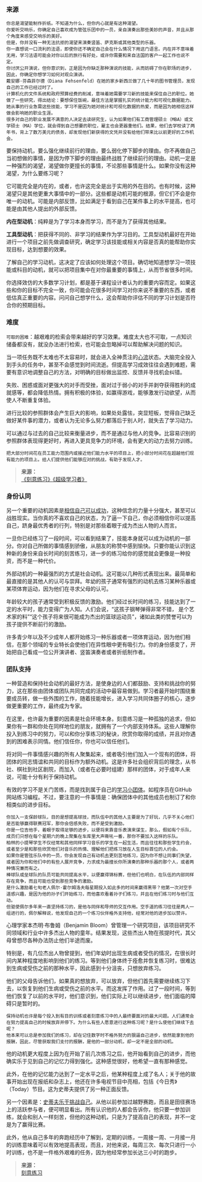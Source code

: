 ### 来源

```
你总是渴望能制作折纸。不知道为什么，但你内心就是有这种渴望。
你爱听交响乐，你确定自己喜欢成为管弦乐团中的一员，亲自演奏出那些美妙的声音，并且从那个角度来感受交响乐的美好。
但是，你并没有一种无法抗拒的渴望来演奏竖笛、萨克斯或其他类型的乐器。
你一直想说一口流利的法语，即使你还不确定自己会在什么情况下用这门语言。内在并不意味着无用，学习法语可能会对你以后的旅行有好处，或许你需要和来自法国的客户一起工作也说不定。
你讨厌公开演说，但你意识到，正是因为你缺乏那种演说的技能，从而妨碍了你在职场的进步，因此，你确定你想学习如何对观众演讲。
戴安娜·芬森菲尔德（Diana Fehsenfeld）在她的家乡新西兰做了几十年的图书管理员，发现自己的工作已经过时了。
计算机化的文件系统和政府预算经费的削减，意味着她需要学习新的技能来保住自己的职位。她做了一些研究，得出结论：要想保住饭碗，最佳方法是掌握扎实的统计能力和可视化数据能力。
她从事的行业急需这些技能，学习不是因为她对统计和可视化数据的热爱，而是因为她相信这样做会影响她的职业生涯。
很多对自己的职业发展不满意的人决定去读研究生，认为如果他们有工商管理硕士（MBA）或文学硕士（MA）学位，就会得到自己想要的职位，雇主也会更器重他们。结果，他们去学校读了两年书，背上了数万美元的债务，却发现他们新获得的文凭并没有给他们带来比以前更好的工作机会。
```
要保持动机，要么强化继续前行的理由，要么弱化停下脚步的理由。你不再做自己当初想做的事情，是因为停下脚步的理由最终战胜了继续前行的理由。动机一定是一种强烈的渴望，渴望做你更擅长的事情，不论那些事情是什么。如果你没有这种渴望，为什么要练习呢？

它可能完全是内在的，或者，也许这完全是出于实用的外在目的。也有时候，这种渴望只是其他更重大事情中的一部分。这些都是动机可能的根源，但它们不会是你唯一的动机。可能是内部反馈，比如满足于看到自己在某件事上的水平提高，也可能是由其他人提出的外部反馈。

**内在型动机**：纯粹是为了学习本身而学习，而不是为了获得其他结果。

**工具型动机**：把获得不同的、非学习的结果作为学习目的。工具型动机最好在开始进行一个项目之前先做调查研究，确定学习该技能或相关内容是否真的能帮助你实现目标，达到想要的效果。

了解自己的学习动机，这决定了应该如何处理这个项目。确切地知道想学习一项技能或科目的动机，就可以把项目集中在对你最重要的事情上，从而节省很多时间。

你选择效仿的大多数学习计划，都是基于课程设计者认为的重要内容而定。如果这些和你的目标不完全一致，你可能会花很多时间学习对你来说不重要的东西，或者低估真正重要的内容。问问自己想学什么，这会帮助你评估不同的学习计划是否符合你的预期目标。 

### 难度

`可取的困难`：越艰难的检索会带来越好的学习效果。难度太大也不可取，一点知识储备都没有，就没办法进行检索，也可能会忽略掉可以帮助解决问题的知识。

当一项任务既不太难也不太容易时，就会进入全神贯注的[心流](引用/资料/学习/专注.md?id=拖延)状态。大脑完全投入到手头的任务中，甚至不会感觉到时间流逝。但提高学习成效往往会遇到难题，需要有意识地调整自己的方法，对明确的目标做出监控、反馈并寻找机会纠错。

失败、困惑或面对更强大的对手而受挫，面对过于弱小的对手并剥夺获得胜利的成就感等，都会降低热情。拥有积极的体验，如赢得游戏，能够激发行动欲望，从而使人不断重复体验。

进行比较的参照群体会产生巨大的影响，如果处处露怯，突显短板，觉得自己缺乏做好某件事的潜力，或者认为无论多么努力都落后于别人时，就失去了学习动力。

可以通过与过去的自己比较来衡量进步，而不是通过与他人的竞争。比容易识别的参照群体表现得更好时，再进入更具竞争力的环境，会有更大的动力去努力训练。

```
把大部分时间花在员工能力范围内或接近他们能力水平的项目上，把小部分时间花在超越他们现有能力的项目上。给人们提供他们能够应对的挑战，有助于发现人才。
```

>**来源：**  
>[《刻意练习》](读书/学习/刻意练习.md)[《超级学习者》](/读书/学习/超级学习者.md)


### 身份认同

另一个重要的动机因素是[相信自己可以成功](https://yamaeye.netlify.app/2022-06-05/资料/人物/瑞典中长跑运动员gunder-hägg/)，这种信念的力量十分强大，甚至可以战胜现实。当你真的不喜欢自己的状态，为了逼一下自己，你必须相信你可以提高自己，跻身最优秀者的行列，特别是对那些着眼于成为杰出人物的人而言。

一旦你已经练习了一段时间，可以看到结果了，技能本身就可以成为动机的一部分。你对自己所做的事情感到骄傲，从朋友的称赞中感到愉快。只要你能认识到这种新的身份来自长时间的刻苦练习，进一步的练习给你的感觉就会更像是一种投资，而不是一种代价。

外部动机的一种最强烈的方式是社会动机。这可能以几种形式表现出来。最简单和最直接的是其他人的认可与崇拜。年幼的孩子通常有强烈的动机去练习某种乐器或某项体育运动，因为他们在寻求父母的认可。

年龄较大的孩子通常受到积极反馈的激励。他们经过长时间的练习，技能达到了一定的水平时，能力变得广为人知。人们会说，“这孩子钢琴弹得非常不错， 是个艺术家的料”“这个孩子将来很可能成为杰出的篮球运动员”，诸如此类的赞誉可以为孩子提供不断前行的激励。

许多青少年以及不少成年人都开始练习一种乐器或者一项体育运动，因为他们相信，在那个领域的专业特长会使他们在异性眼中更有吸引力。你的身份感变了，开始把自己看成一位公开演讲者、竖笛演奏者或者折纸制作者。


### 团队支持

一种营造和保持社会动机的最好方法，是使身边的人们都鼓励、支持和挑战你的努力，这在那些由团体或团队共同完成的活动中最容易做到。学习者最开始时围绕重要成员转，做一些外围的工作，随着技能增长，进入学习共同体圈子的核心，逐步做更重要的工作，最终成为专家。

在这里，也许最为重要的因素是社会环境本身。刻意练习是一种孤独的追求，但如果你有一群和你处在同样地位的朋友，就拥有了一个内部支持体系。这些人理解你投入到练习中的努力，可以和你分享练习的秘诀，欣赏你取得的成绩，并且对你遇到的困难表示同情。他们信任你，你也可以信任他们。

将对同一件事情感兴趣的所有人聚集起来，或者吸引他们加入一个现有的团体，将团体的同志情谊和共同的目标作为额外动机。这是许多社会组织背后的理念，从书社、棋社到社区剧院，而加入（或者在必要时组建）那样的团体，对于成年人来说，可能十分有利于保持动机。

有效的学习不是关门苦练，而是找到属于自己的[学习小团体](引用/人物/Benjamin-Franklin.md)。如程序员在GitHub网站练习编程。不过，要注意的一件事情是：确保团体中的其他成员也制订了和你相类似的进步目标。

```
你加入一支保龄球队，目的是想提高球技，而队伍中的其他人主要是为了好玩，几乎不关心他们是否能够赢得联赛冠军，那你会倍感失败，而不是受到激励。
你是一位吉他手，着眼于取得足够的进步，以便将来靠音乐表演来谋生，那么，假如有个乐队，成员们只想在每个星期六的晚上聚集在车库里大声嘶吼一番，那你不要加入这样的乐队。
柏林的小提琴学生不仅经常和其他同样学习音乐的学生在一起生活，而且往往和那些学生约会，或者至少是和那些欣赏他们对音乐的热情、理解他们把练习放在人生目标首位的人约会。
如果你是管弦乐队中的一员，你会发现自己有动机去更刻苦地练习，因为你不想让同事们失望，或者因为你和他们中的有些人展开竞争，力求成为最擅长你所演奏的那种乐器的那个人，或者两种情况兼而有之。
棒球队或垒球队的队员可能共同提高水平，以便赢得锦标赛，但他们也明白，在队伍的内部同样存在竞争，而且可能也受到那些竞争的激励。
是什么激励着七旬老人佩尔·霍尔姆洛夫每星期投入如此多的时间来赢得黑带？他第一次对空手道感兴趣，是因为他的孙子们开始练习，而他喜欢看着孙子们练习，并且在他们练习时与他们互动。
但驱使佩尔多年来一直坚持练习的，是他与同伴和导师的交互作用。空手道的练习往往是两人一组进行的，佩尔解释说，他发现自己的一个练习伙伴格外支持他，经常对他的进步加以赞许。
```

心理学家本杰明·布鲁姆（Benjamin Bloom）曾管理一个研究项目，该项目研究不同领域和行业中许多杰出人物的童年。结果发现，这些杰出人物在孩提时代，其父母曾想尽各种办法防止他们半途而废。

特别是，有几位杰出人物曾提到，他们年幼时出现生病或者受伤的情况，在很长时间内某种程度地影响到他们的练习。等到他们身体终于痊愈并恢复练习时，很难达到生病或受伤之前的那种水平，因此感到十分沮丧，只想放弃练习。

他们的父母告诉他们，如果真的想放弃，可以放弃，但他们首先需要继续练习下去，以恢复到他们生病或受伤之前的水平。而这发挥了作用。过了一段时间，等到他们恢复了以前的水平时，他们意识到，他们实际上可以继续进步，他们面临的障碍只是暂时的。


```
保持动机也许是每个投入到有目的训练或者刻意练习中的人最终要面对的最大问题。人们通常会在努力提高自己的时候放弃并停下。为什么有些人愿意进行这种练习呢？是什么使他们继续下去呢？
他本来可以总是参加我们的练习，却在记住数字时不格外努力的狠逼自己进步，依然能拿到他的报酬，因此，尽管获取我们支付的报酬，是他的一部分动机，却一定不是全部的动机。
```
他的动机更大程度上因为在开始了前几次练习之后，他开始看到自己的进步，而他确实乐于见到自己的记忆力得到强化。这种感觉很好，他希望一直有那种感觉。

此外，在他的记忆能力达到了一定水平之后，他某种程度上成了名人；关于他的故事开始出现在报纸和杂志上，他还在许多电视节目中亮相，包括《今日秀》（Today）节目。这为史蒂夫提供了另一种正面反馈。

另一个因素是：[史蒂夫乐于挑战自己](https://izydplk815.feishu.cn/docx/doxcnPT0VMWX5Og8EW5S02zoCkc)。从他以前参加过越野赛跑，而且是田径赛场上的活跃参与者，便可明显看出。所有认识他的人都会告诉你，他只要一参加训练，就会和别人一样刻苦，但他的这种动机，只是为了提高自己的表现，并不一定是为了赢得比赛。

此外，他从自己多年的奔跑经历中了解到，定期的训练，一周接一周、一月接一月的训练意味着可以有效地提高表现，而且，对他来说，每周三次、每次只进行一小时训练，也不是一件格外艰难的任务，因为他经常参加长达三小时的跑步。

>**来源：**  
>[刻意练习](读书/学习/刻意练习.md)

